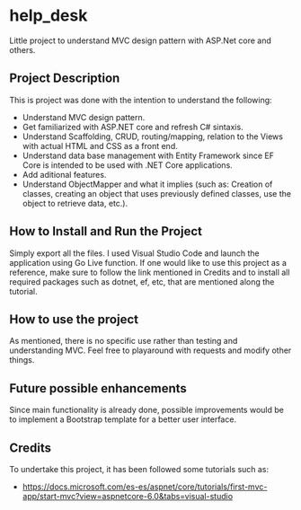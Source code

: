 # help_desk
Little project to understand MVC design pattern with ASP.Net core and others.

## Project Description
This is project was done with the intention to understand the following:
  - Understand MVC design pattern.
  - Get familiarized with ASP.NET core and refresh C# sintaxis.
  - Understand Scaffolding, CRUD, routing/mapping, relation to the Views with actual HTML and CSS as a front end.
  - Understand data base management with Entity Framework since EF Core is intended to be used with .NET Core applications.
  - Add aditional features.
  - Understand ObjectMapper and what it implies (such as: Creation of classes, creating an object that uses previously defined classes, use the object to retrieve data, etc.).
 
## How to Install and Run the Project
Simply export all the files. I used Visual Studio Code and launch the application using Go Live function. If one would like to use this project as a reference, make sure to follow the link mentioned in Credits and to install all required packages such as dotnet, ef, etc, that are mentioned along the tutorial.
                
## How to use the project
As mentioned, there is no specific use rather than testing and understanding MVC.  Feel free to playaround with requests and modify other things.

## Future possible enhancements
Since main functionality is already done, possible improvements would be to implement a Bootstrap template for a better user interface.

## Credits

To undertake this project, it has been followed some tutorials such as:
  - https://docs.microsoft.com/es-es/aspnet/core/tutorials/first-mvc-app/start-mvc?view=aspnetcore-6.0&tabs=visual-studio 

